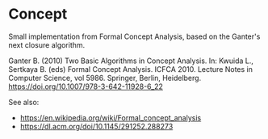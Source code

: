 # Concept

Small implementation from Formal Concept Analysis, based on the Ganter's next closure algorithm.

Ganter B. (2010) Two Basic Algorithms in Concept Analysis. In: Kwuida L., Sertkaya B. (eds) Formal Concept Analysis.
ICFCA 2010. Lecture Notes in Computer Science, vol 5986. Springer, Berlin, Heidelberg. https://doi.org/10.1007/978-3-642-11928-6_22

See also:
* https://en.wikipedia.org/wiki/Formal_concept_analysis
* https://dl.acm.org/doi/10.1145/291252.288273